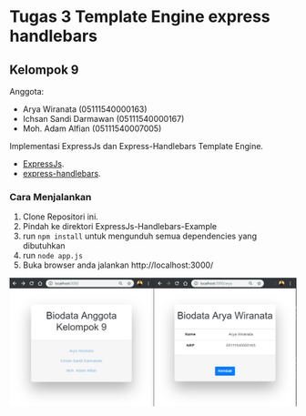 # Tugas 3 Template Engine express handlebars
## Kelompok 9

Anggota:
  - Arya Wiranata (05111540000163)
  - Ichsan Sandi Darmawan (05111540000167)
  - Moh. Adam Alfian (05111540007005)
  
Implementasi ExpressJs dan Express-Handlebars Template Engine.
  - [ExpressJs](https://expressjs.com/).
  - [express-handlebars](https://expressjs.com/en/resources/template-engines.html).

### Cara Menjalankan
1. Clone Repositori ini.
2. Pindah ke direktori ExpressJs-Handlebars-Example
3. run ``` npm install ``` untuk mengunduh semua dependencies yang dibutuhkan
4. run ``` node app.js ```
5. Buka browser anda jalankan http://localhost:3000/

![hasil](hasil.png "hasil")
